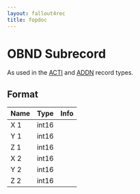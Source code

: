 ```yaml
---
layout: fallout4rec
title: fopdoc
---
```

OBND Subrecord
==========

As used in the [ACTI](../ACTI.html) and [ADDN](../ADDN.html) record types.

## Format

Name | Type | Info
-----|------|-----
X 1 | int16 |
Y 1 | int16 |
Z 1 | int16 |
X 2 | int16 |
Y 2 | int16 |
Z 2 | int16 |
